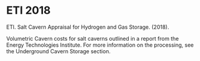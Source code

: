 # ETI 2018

ETI. Salt Cavern Appraisal for Hydrogen and Gas Storage. (2018).

Volumetric Cavern costs for salt caverns outlined in a report from the Energy Technologies Institute. For more information on the processing, see the Underground Cavern Storage section. 